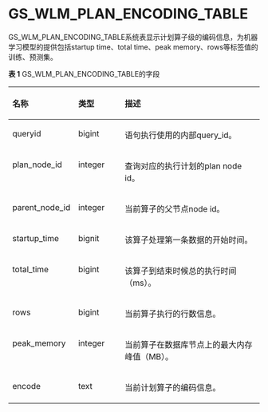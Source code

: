 # GS\_WLM\_PLAN\_ENCODING\_TABLE<a name="ZH-CN_TOPIC_0289899943"></a>

GS\_WLM\_PLAN\_ENCODING\_TABLE系统表显示计划算子级的编码信息，为机器学习模型的提供包括startup time、total time、peak memory、rows等标签值的训练、预测集。

**表 1**  GS\_WLM\_PLAN\_ENCODING\_TABLE的字段

<a name="zh-cn_topic_0283136898_zh-cn_topic_0111176227_table85181143511"></a>
<table><thead align="left"><tr id="zh-cn_topic_0283136898_zh-cn_topic_0111176227_row12518114125110"><th class="cellrowborder" valign="top" width="22%" id="mcps1.2.4.1.1"><p id="zh-cn_topic_0283136898_zh-cn_topic_0111176227_p7518161415512"><a name="zh-cn_topic_0283136898_zh-cn_topic_0111176227_p7518161415512"></a><a name="zh-cn_topic_0283136898_zh-cn_topic_0111176227_p7518161415512"></a>名称</p>
</th>
<th class="cellrowborder" valign="top" width="19%" id="mcps1.2.4.1.2"><p id="zh-cn_topic_0283136898_zh-cn_topic_0111176227_p651816147513"><a name="zh-cn_topic_0283136898_zh-cn_topic_0111176227_p651816147513"></a><a name="zh-cn_topic_0283136898_zh-cn_topic_0111176227_p651816147513"></a>类型</p>
</th>
<th class="cellrowborder" valign="top" width="59%" id="mcps1.2.4.1.3"><p id="zh-cn_topic_0283136898_zh-cn_topic_0111176227_p1351919149511"><a name="zh-cn_topic_0283136898_zh-cn_topic_0111176227_p1351919149511"></a><a name="zh-cn_topic_0283136898_zh-cn_topic_0111176227_p1351919149511"></a>描述</p>
</th>
</tr>
</thead>
<tbody><tr id="zh-cn_topic_0283136898_zh-cn_topic_0111176227_row155196149514"><td class="cellrowborder" valign="top" width="22%" headers="mcps1.2.4.1.1 "><p id="zh-cn_topic_0283136898_zh-cn_topic_0111176227_p2519314135114"><a name="zh-cn_topic_0283136898_zh-cn_topic_0111176227_p2519314135114"></a><a name="zh-cn_topic_0283136898_zh-cn_topic_0111176227_p2519314135114"></a>queryid</p>
</td>
<td class="cellrowborder" valign="top" width="19%" headers="mcps1.2.4.1.2 "><p id="zh-cn_topic_0283136898_zh-cn_topic_0111176227_p1651921418517"><a name="zh-cn_topic_0283136898_zh-cn_topic_0111176227_p1651921418517"></a><a name="zh-cn_topic_0283136898_zh-cn_topic_0111176227_p1651921418517"></a>bigint</p>
</td>
<td class="cellrowborder" valign="top" width="59%" headers="mcps1.2.4.1.3 "><p id="zh-cn_topic_0283136898_zh-cn_topic_0111176227_p4519141415115"><a name="zh-cn_topic_0283136898_zh-cn_topic_0111176227_p4519141415115"></a><a name="zh-cn_topic_0283136898_zh-cn_topic_0111176227_p4519141415115"></a>语句执行使用的内部query_id。</p>
</td>
</tr>
<tr id="zh-cn_topic_0283136898_zh-cn_topic_0111176227_row551921411518"><td class="cellrowborder" valign="top" width="22%" headers="mcps1.2.4.1.1 "><p id="zh-cn_topic_0283136898_zh-cn_topic_0111176227_p85191414155117"><a name="zh-cn_topic_0283136898_zh-cn_topic_0111176227_p85191414155117"></a><a name="zh-cn_topic_0283136898_zh-cn_topic_0111176227_p85191414155117"></a>plan_node_id</p>
</td>
<td class="cellrowborder" valign="top" width="19%" headers="mcps1.2.4.1.2 "><p id="zh-cn_topic_0283136898_zh-cn_topic_0111176227_p1951991455112"><a name="zh-cn_topic_0283136898_zh-cn_topic_0111176227_p1951991455112"></a><a name="zh-cn_topic_0283136898_zh-cn_topic_0111176227_p1951991455112"></a>integer</p>
</td>
<td class="cellrowborder" valign="top" width="59%" headers="mcps1.2.4.1.3 "><p id="zh-cn_topic_0283136898_zh-cn_topic_0111176227_p3519101415516"><a name="zh-cn_topic_0283136898_zh-cn_topic_0111176227_p3519101415516"></a><a name="zh-cn_topic_0283136898_zh-cn_topic_0111176227_p3519101415516"></a>查询对应的执行计划的plan node id。</p>
</td>
</tr>
<tr id="zh-cn_topic_0283136898_row172665311524"><td class="cellrowborder" valign="top" width="22%" headers="mcps1.2.4.1.1 "><p id="zh-cn_topic_0283136898_p326718311523"><a name="zh-cn_topic_0283136898_p326718311523"></a><a name="zh-cn_topic_0283136898_p326718311523"></a>parent_node_id</p>
</td>
<td class="cellrowborder" valign="top" width="19%" headers="mcps1.2.4.1.2 "><p id="zh-cn_topic_0283136898_p11268173195216"><a name="zh-cn_topic_0283136898_p11268173195216"></a><a name="zh-cn_topic_0283136898_p11268173195216"></a>integer</p>
</td>
<td class="cellrowborder" valign="top" width="59%" headers="mcps1.2.4.1.3 "><p id="zh-cn_topic_0283136898_p62685325216"><a name="zh-cn_topic_0283136898_p62685325216"></a><a name="zh-cn_topic_0283136898_p62685325216"></a>当前算子的父节点node id。</p>
</td>
</tr>
<tr id="zh-cn_topic_0283136898_zh-cn_topic_0111176227_row251961411512"><td class="cellrowborder" valign="top" width="22%" headers="mcps1.2.4.1.1 "><p id="zh-cn_topic_0283136898_zh-cn_topic_0111176227_p10519171455119"><a name="zh-cn_topic_0283136898_zh-cn_topic_0111176227_p10519171455119"></a><a name="zh-cn_topic_0283136898_zh-cn_topic_0111176227_p10519171455119"></a>startup_time</p>
</td>
<td class="cellrowborder" valign="top" width="19%" headers="mcps1.2.4.1.2 "><p id="zh-cn_topic_0283136898_zh-cn_topic_0111176227_p10519314105112"><a name="zh-cn_topic_0283136898_zh-cn_topic_0111176227_p10519314105112"></a><a name="zh-cn_topic_0283136898_zh-cn_topic_0111176227_p10519314105112"></a>bignit</p>
</td>
<td class="cellrowborder" valign="top" width="59%" headers="mcps1.2.4.1.3 "><p id="zh-cn_topic_0283136898_zh-cn_topic_0111176227_p751971405113"><a name="zh-cn_topic_0283136898_zh-cn_topic_0111176227_p751971405113"></a><a name="zh-cn_topic_0283136898_zh-cn_topic_0111176227_p751971405113"></a>该算子处理第一条数据的开始时间。</p>
</td>
</tr>
<tr id="zh-cn_topic_0283136898_zh-cn_topic_0111176227_row15191214175110"><td class="cellrowborder" valign="top" width="22%" headers="mcps1.2.4.1.1 "><p id="zh-cn_topic_0283136898_p14772122852711"><a name="zh-cn_topic_0283136898_p14772122852711"></a><a name="zh-cn_topic_0283136898_p14772122852711"></a>total_time</p>
</td>
<td class="cellrowborder" valign="top" width="19%" headers="mcps1.2.4.1.2 "><p id="zh-cn_topic_0283136898_p1777362810279"><a name="zh-cn_topic_0283136898_p1777362810279"></a><a name="zh-cn_topic_0283136898_p1777362810279"></a>bigint</p>
</td>
<td class="cellrowborder" valign="top" width="59%" headers="mcps1.2.4.1.3 "><p id="zh-cn_topic_0283136898_p19773152842718"><a name="zh-cn_topic_0283136898_p19773152842718"></a><a name="zh-cn_topic_0283136898_p19773152842718"></a>该算子到结束时候总的执行时间（ms）。</p>
</td>
</tr>
<tr id="zh-cn_topic_0283136898_zh-cn_topic_0111176227_row15519614165115"><td class="cellrowborder" valign="top" width="22%" headers="mcps1.2.4.1.1 "><p id="zh-cn_topic_0283136898_p19121191334215"><a name="zh-cn_topic_0283136898_p19121191334215"></a><a name="zh-cn_topic_0283136898_p19121191334215"></a>rows</p>
</td>
<td class="cellrowborder" valign="top" width="19%" headers="mcps1.2.4.1.2 "><p id="zh-cn_topic_0283136898_p191212131422"><a name="zh-cn_topic_0283136898_p191212131422"></a><a name="zh-cn_topic_0283136898_p191212131422"></a>bigint</p>
</td>
<td class="cellrowborder" valign="top" width="59%" headers="mcps1.2.4.1.3 "><p id="zh-cn_topic_0283136898_p9121131344215"><a name="zh-cn_topic_0283136898_p9121131344215"></a><a name="zh-cn_topic_0283136898_p9121131344215"></a>当前算子执行的行数信息。</p>
</td>
</tr>
<tr id="zh-cn_topic_0283136898_zh-cn_topic_0111176227_row13519514115111"><td class="cellrowborder" valign="top" width="22%" headers="mcps1.2.4.1.1 "><p id="zh-cn_topic_0283136898_p14601180174310"><a name="zh-cn_topic_0283136898_p14601180174310"></a><a name="zh-cn_topic_0283136898_p14601180174310"></a>peak_memory</p>
</td>
<td class="cellrowborder" valign="top" width="19%" headers="mcps1.2.4.1.2 "><p id="zh-cn_topic_0283136898_p136011309436"><a name="zh-cn_topic_0283136898_p136011309436"></a><a name="zh-cn_topic_0283136898_p136011309436"></a>integer</p>
</td>
<td class="cellrowborder" valign="top" width="59%" headers="mcps1.2.4.1.3 "><p id="zh-cn_topic_0283136898_p260170144313"><a name="zh-cn_topic_0283136898_p260170144313"></a><a name="zh-cn_topic_0283136898_p260170144313"></a>当前算子在数据库节点上的最大内存峰值（MB）。</p>
</td>
</tr>
<tr id="zh-cn_topic_0283136898_row79205911292"><td class="cellrowborder" valign="top" width="22%" headers="mcps1.2.4.1.1 "><p id="zh-cn_topic_0283136898_p1292011918298"><a name="zh-cn_topic_0283136898_p1292011918298"></a><a name="zh-cn_topic_0283136898_p1292011918298"></a>encode</p>
</td>
<td class="cellrowborder" valign="top" width="19%" headers="mcps1.2.4.1.2 "><p id="zh-cn_topic_0283136898_p9920159122915"><a name="zh-cn_topic_0283136898_p9920159122915"></a><a name="zh-cn_topic_0283136898_p9920159122915"></a>text</p>
</td>
<td class="cellrowborder" valign="top" width="59%" headers="mcps1.2.4.1.3 "><p id="zh-cn_topic_0283136898_p139201894298"><a name="zh-cn_topic_0283136898_p139201894298"></a><a name="zh-cn_topic_0283136898_p139201894298"></a>当前计划算子的编码信息。</p>
</td>
</tr>
</tbody>
</table>
